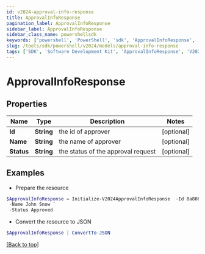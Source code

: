 ```yaml
---
id: v2024-approval-info-response
title: ApprovalInfoResponse
pagination_label: ApprovalInfoResponse
sidebar_label: ApprovalInfoResponse
sidebar_class_name: powershellsdk
keywords: ['powershell', 'PowerShell', 'sdk', 'ApprovalInfoResponse', 'V2024ApprovalInfoResponse'] 
slug: /tools/sdk/powershell/v2024/models/approval-info-response
tags: ['SDK', 'Software Development Kit', 'ApprovalInfoResponse', 'V2024ApprovalInfoResponse']
---
```



# ApprovalInfoResponse

## Properties

Name | Type | Description | Notes
------------ | ------------- | ------------- | -------------
**Id** | **String** | the id of approver | [optional] 
**Name** | **String** | the name of approver | [optional] 
**Status** | **String** | the status of the approval request | [optional] 

## Examples

- Prepare the resource
```powershell
$ApprovalInfoResponse = Initialize-V2024ApprovalInfoResponse  -Id 8a80828f643d484f01643e14202e2000 `
 -Name John Snow `
 -Status Approved
```

- Convert the resource to JSON
```powershell
$ApprovalInfoResponse | ConvertTo-JSON
```


[[Back to top]](#) 

